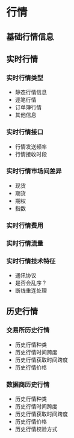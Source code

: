 # 行情

## 基础行情信息

## 实时行情



### 实时行情类型

* 静态行情信息
* 逐笔行情
* 订单簿行情
* 其他信息

### 实时行情接口

* 行情发送频率
* 行情接收时段

### 实时行情市场间差异

* 现货
* 期货
* 期权
* 指数

### 实时行情费用

### 实时行情流量

### 实时行情技术特征

* 通讯协议
* 是否会乱序？
* 断线重连处理

## 历史行情&#x20;



### 交易所历史行情

* 历史行情种类
* 历史行情时间跨度
* 历史行情获取时间跨度
* 历史行情价格

### 数据商历史行情

* 历史行情种类
* 历史行情时间跨度
* 历史行情获取时间跨度
* 历史行情价格
* 历史行情校验方式
